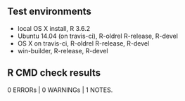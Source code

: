 ## Test environments

* local OS X install, R 3.6.2
* Ubuntu 14.04 (on travis-ci), R-oldrel R-release, R-devel
* OS X on travis-ci, R-oldrel R-release, R-devel
* win-builder,  R-release, R-devel

## R CMD check results

0 ERRORs | 0 WARNINGs | 1 NOTES.

